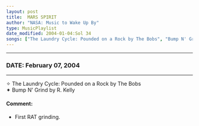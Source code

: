 ```yaml
---
layout: post
title:  MARS SPIRIT
author: "NASA: Music to Wake Up By"
type: MusicPlaylist
date_modified: 2004-01-04:Sol 34
songs: ["The Laundry Cycle: Pounded on a Rock by The Bobs", "Bump N' Grind by R. Kelly"]
---
```


----
### DATE: February 07, 2004
----
✧ The Laundry Cycle: Pounded on a Rock by The Bobs  &nbsp;<br />
✦ Bump N' Grind by R. Kelly

#### Comment:
* First RAT grinding.




<br/>
<center>
	<a target="_blank"
	   href="https://twitter.com/intent/tweet?hashtags=Space,NASA,Playlist,NASAWakeupCalls,SpaceProgram&text=🚀 {{ page.author}}, '{{ page.songs.first }}' {{ page.title }}, {{ page.date | date: '%B %d, %Y' }}. {{ site.url }}{{ page.url }}&via=nasawakeupcalls"><i class="fab fa-twitter" alt="Tweet this page" style="font-size: 1.3em;"></i></a>
	&nbsp; 	<i class="fas fa-user-astronaut" style="font-size: 1.5em;"></i> &nbsp;
    <a id="custom_amazon_link"
       type="amzn" search="#"
       category="popular music">
    <i class="fab fa-amazon" style="font-size: 1.3em;"></i></a>
</center>

<!-- Randomly resolve an individual entry from a song array -->
<script src="/assets/javascript/seedrandom.min.js"></script>
<script>
  var wake_me_up = ["The Laundry Cycle: Pounded on a Rock by The Bobs", "Bump N' Grind by R. Kelly"];
  var prng = new Math.seedrandom();
  function randomSong() {
    song = wake_me_up[Math.floor(Math.random() * wake_me_up.length)];
    var amazon_link = document.getElementById("custom_amazon_link");
    amazon_link.setAttribute("search", song);
  }
  window.onload = randomSong();
</script>
